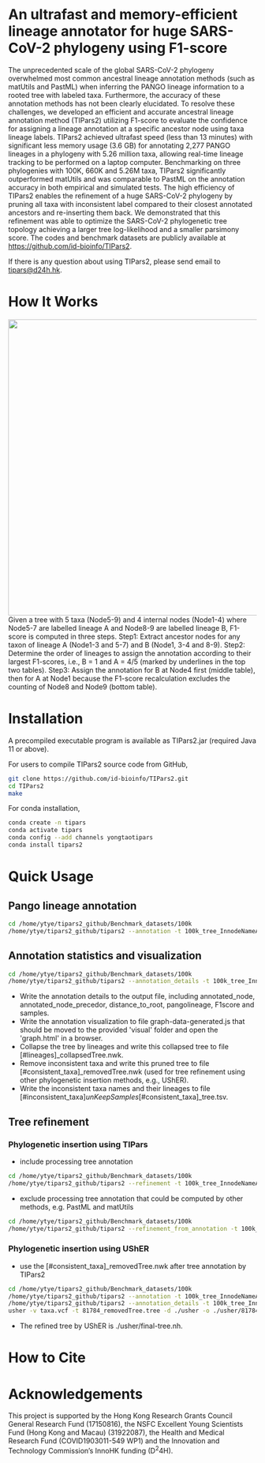 # An ultrafast and memory-efficient lineage annotator for huge SARS-CoV-2 phylogeny using F1-score

The unprecedented scale of the global SARS-CoV-2 phylogeny overwhelmed most common ancestral lineage annotation methods (such as matUtils and PastML) when inferring the PANGO lineage information to a rooted tree with labeled taxa. Furthermore, the accuracy of these annotation methods has not been clearly elucidated. To resolve these challenges, we developed an efficient and accurate ancestral lineage annotation method (TIPars2) utilizing F1-score to evaluate the confidence for assigning a lineage annotation at a specific ancestor node using taxa lineage labels. TIPars2 achieved ultrafast speed (less than 13 minutes) with significant less memory usage (3.6 GB) for annotating 2,277 PANGO lineages in a phylogeny with 5.26 million taxa, allowing real-time lineage tracking to be performed on a laptop computer. Benchmarking on three phylogenies with 100K, 660K and 5.26M taxa, TIPars2 significantly outperformed matUtils and was comparable to PastML on the annotation accuracy in both empirical and simulated tests. The high efficiency of TIPars2 enables the refinement of a huge SARS-CoV-2 phylogeny by pruning all taxa with inconsistent label compared to their closest annotated ancestors and re-inserting them back. We demonstrated that this refinement was able to optimize the SARS-CoV-2 phylogenetic tree topology achieving a larger tree log-likelihood and a smaller parsimony score. The codes and benchmark datasets are publicly available at https://github.com/id-bioinfo/TIPars2.

If there is any question about using TIPars2, please send email to tipars@d24h.hk.

# How It Works 

<img src="/img/illustration.png" width="600">
Given a tree with 5 taxa (Node5-9) and 4 internal nodes (Node1-4) where Node5-7 are labelled lineage A and Node8-9 are labelled lineage B, F1-score is computed in three steps. Step1: Extract ancestor nodes for any taxon of lineage A (Node1-3 and 5-7) and B (Node1, 3-4 and 8-9). Step2: Determine the order of lineages to assign the annotation according to their largest F1-scores, i.e., B = 1 and A = 4/5 (marked by underlines in the top two tables). Step3: Assign the annotation for B at Node4 first (middle table), then for A at Node1 because the F1-score recalculation excludes the counting of Node8 and Node9 (bottom table).

# Installation

A precompiled executable program is available as TIPars2.jar (required Java 11 or above). 

For users to compile TIPars2 source code from GitHub, 
```bash
git clone https://github.com/id-bioinfo/TIPars2.git
cd TIPars2
make
```

For conda installation, 
```bash
conda create -n tipars
conda activate tipars
conda config --add channels yongtaotipars
conda install tipars2
```

# Quick Usage

## Pango lineage annotation

```bash
cd /home/ytye/tipars2_github/Benchmark_datasets/100k
/home/ytye/tipars2_github/tipars2 --annotation -t 100k_tree_InnodeNameAdded.nwk --label 100k_pangolin.tsv  --output 1248_in_100k_annotation.tsv -T 8 
```

## Annotation statistics and visualization 

```bash
cd /home/ytye/tipars2_github/Benchmark_datasets/100k
/home/ytye/tipars2_github/tipars2 --annotation_details -t 100k_tree_InnodeNameAdded.nwk --label 100k_pangolin.tsv --assignment 1248_in_100k_annotation.tsv --output 1248_in_100k_annotation_details.tsv -T 8
```

+ Write the annotation details to the output file, including annotated_node, annotated_node_precedor, distance_to_root, pangolineage, F1score and samples.
+ Write the annotation visualization to file graph-data-generated.js that should be moved to the provided 'visual' folder and open the 'graph.html' in a browser.
+ Collapse the tree by lineages and write this collapsed tree to file [#lineages]_collapsedTree.nwk.
+ Remove inconsistent taxa and write this pruned tree to file [#consistent_taxa]_removedTree.nwk (used for tree refinement using other phylogenetic insertion methods, e.g., UShER).
+ Write the inconsistent taxa names and their lineages to file [#inconsistent_taxa]_unKeepSamples_[#consistent_taxa]_tree.tsv.

## Tree refinement
### Phylogenetic insertion using TIPars
+ include processing tree annotation
```bash
cd /home/ytye/tipars2_github/Benchmark_datasets/100k
/home/ytye/tipars2_github/tipars2 --refinement -t 100k_tree_InnodeNameAdded.nwk -s 100k_taxa.fas -a 100k_anc.fas --label 100k_pangolin.tsv --output refined_tree.nwk -T 8 -x 8G
```

+  exclude processing tree annotation that could be computed by other methods, e.g. PastML and matUtils
```bash
cd /home/ytye/tipars2_github/Benchmark_datasets/100k
/home/ytye/tipars2_github/tipars2 --refinement_from_annotation -t 100k_tree_InnodeNameAdded.nwk -s 100k_taxa.fas -a 100k_anc.fas --label 100k_pangolin.tsv --assignment 1248_in_100k_annotation.tsv --output refined_tree.nwk -T 8 -x 8G
```

### Phylogenetic insertion using UShER 
+  use the [#consistent_taxa]_removedTree.nwk after tree annotation by TIPars2
```bash
cd /home/ytye/tipars2_github/Benchmark_datasets/100k
/home/ytye/tipars2_github/tipars2 --annotation -t 100k_tree_InnodeNameAdded.nwk --label 100k_pangolin.tsv  --output 1248_in_100k_annotation.tsv -T 8
/home/ytye/tipars2_github/tipars2 --annotation_details -t 100k_tree_InnodeNameAdded.nwk --label 100k_pangolin.tsv --assignment 1248_in_100k_annotation.tsv --output 1248_in_100k_annotation_details.tsv -T 8
usher -v taxa.vcf -t 81784_removedTree.tree -d ./usher -o ./usher/81784_AddTo_100k.pb
```
+ The refined tree by UShER is ./usher/final-tree.nh.

# How to Cite



# Acknowledgements

This project is supported by the Hong Kong Research Grants Council General Research Fund (17150816), the NSFC Excellent Young Scientists Fund (Hong Kong and Macau) (31922087),
the Health and Medical Research Fund (COVID1903011-549 WP1) and the Innovation and Technology Commission’s InnoHK funding (D<sup>2</sup>4H).


